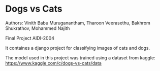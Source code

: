 # Dogs vs Cats

Authors: Vinith Babu Muruganantham, Tharoon Veerasethu, Bakhrom Shukrathov, Mohammed Najith

Final Project AIDI-2004

It containes a django project for classifying images of cats and dogs.

The model used in this project was trained using a dataset from kaggle: https://www.kaggle.com/c/dogs-vs-cats/data




